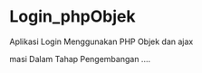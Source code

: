 # Login_phpObjek 
Aplikasi Login Menggunakan PHP Objek dan ajax

masi Dalam Tahap Pengembangan ....
